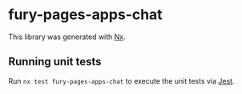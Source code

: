 # fury-pages-apps-chat

This library was generated with [Nx](https://nx.dev).


## Running unit tests

Run `nx test fury-pages-apps-chat` to execute the unit tests via [Jest](https://jestjs.io).


